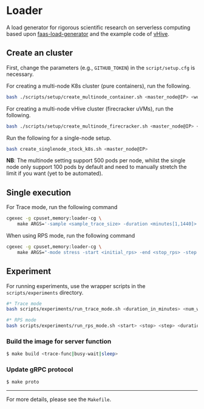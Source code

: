 # Loader

A load generator for rigorous scientific research on serverless computing based upon [faas-load-generator](https://github.com/eth-easl/faas-load-generator) and the example code of [vHive](https://github.com/ease-lab/vhive).

## Create an cluster

First, change the parameters (e.g., `GITHUB_TOKEN`) in the `script/setup.cfg` is necessary.

For creating a multi-node K8s cluster (pure containers), run the following.

```bash
bash ./scripts/setup/create_multinode_container.sh <master_node@IP> <worker_node@IP> ...
```

For creating a multi-node vHive cluster (firecracker uVMs), run the following.

```bash
bash ./scripts/setup/create_multinode_firecracker.sh <master_node@IP> <worker_node@IP> ...
```

Run the following for a single-node setup.

```bash
bash create_singlenode_stock_k8s.sh <master_node@IP> 
```

**NB**: The multinode setting support 500 pods per node, whilst the single node only support 100 pods by default and need to manually stretch the limit if you want (yet to be automated).


## Single execution

For Trace mode, run the following command

```bash
cgexec -g cpuset,memory:loader-cg \
    make ARGS='-sample <sample_trace_size> -duration <minutes[1,1440]> -cluster <num_workers> -server <trace|busy|sleep> -tracePath <path_to_trace> -warmup' run
```

When using RPS mode, run the following command

```bash
cgexec -g cpuset,memory:loader-cg \
    make ARGS="-mode stress -start <initial_rps> -end <stop_rps> -step <rps_step> -slot <rps_step_in_seconds> -server <trace|busy|sleep> -totalFunctions <num_functions>" run 2>&1 | tee stress.log
```

## Experiment

For running experiments, use the wrapper scripts in the `scripts/experiments` directory.

```bash
#* Trace mode
bash scripts/experiments/run_trace_mode.sh <duration_in_minutes> <num_workers> <trace_path>

#* RPS mode
bash scripts/experiments/run_rps_mode.sh <start> <stop> <step> <duration_in_sec> <num_func> <wimpy|trace> <func_runtime> <func_mem> 
```

### Build the image for server function

```sh
$ make build <trace-func|busy-wait|sleep>
```
### Update gRPC protocol

```sh
$ make proto
```

---

For more details, please see the `Makefile`.
